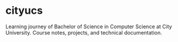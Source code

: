 # cityucs
Learning journey of Bachelor of Science in Computer Science at City University. Course notes, projects, and technical documentation.
